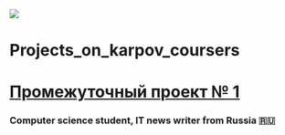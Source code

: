 ![](https://github.com/blackcater/blackcater/raw/main/images/Hi.gif) 
# Projects_on_karpov_coursers 


# [Промежуточный проект № 1](https://github.com/Nikolay1707/Projects_on_karpov_coursers/blob/main/first_project_e_commerce.ipynb) 
### Computer science student, IT news writer from Russia 🇷🇺

